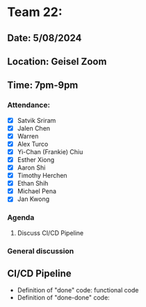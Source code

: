 # Team 22: 
## Date: 5/08/2024
## Location: Geisel Zoom
## Time: 7pm-9pm

### Attendance:
- [x] Satvik Sriram
- [x] Jalen Chen
- [x] Warren 
- [x] Alex Turco
- [x] Yi-Chan (Frankie) Chiu
- [x] Esther Xiong
- [x] Aaron Shi
- [x] Timothy Herchen
- [x] Ethan Shih
- [x] Michael Pena
- [x] Jan Kwong

### Agenda

1. Discuss CI/CD Pipeline 

### General discussion

## CI/CD Pipeline
- Definition of "done" code: functional code
- Definition of "done-done" code: 